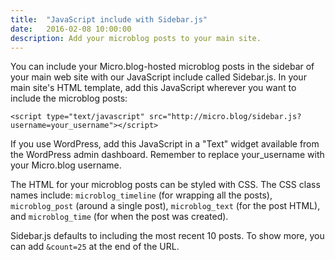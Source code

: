 ```yaml
---
title:  "JavaScript include with Sidebar.js"
date:   2016-02-08 10:00:00
description: Add your microblog posts to your main site.
---
```


You can include your Micro.blog-hosted microblog posts in the sidebar of your main web site with our JavaScript include called Sidebar.js. In your main site's HTML template, add this JavaScript wherever you want to include the microblog posts:

```
<script type="text/javascript" src="http://micro.blog/sidebar.js?username=your_username"></script>
```

If you use WordPress, add this JavaScript in a "Text" widget available from the WordPress admin dashboard. Remember to replace your_username with your Micro.blog username.

The HTML for your microblog posts can be styled with CSS. The CSS class names include: `microblog_timeline` (for wrapping all the posts), `microblog_post` (around a single post), `microblog_text` (for the post HTML), and `microblog_time` (for when the post was created).

Sidebar.js defaults to including the most recent 10 posts. To show more, you can add `&count=25` at the end of the URL.